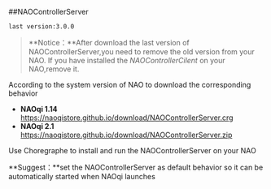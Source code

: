 ##NAOControllerServer

`last version:3.0.0`

>**Notice：**After download the last version of NAOControllerServer,you need to remove the old version from your NAO. If you have installed the *NAOControllerCilent* on your NAO,remove it.

According to the system version of  NAO to download the corresponding behavior

- **NAOqi 1.14**  <https://naoqistore.github.io/download/NAOControllerServer.crg>
- **NAOqi 2.1**   <https://naoqistore.github.io/download/NAOControllerServer.zip>

Use Choregraphe to install and run the NAOControllerServer on your NAO

 **Suggest：**set the NAOControllerServer as default behavior so it can be automatically started when NAOqi launches
